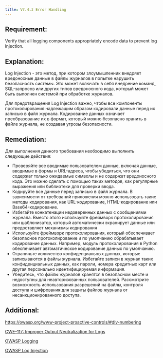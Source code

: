 ```yaml
---
title: V7.4.3 Error Handling
---
```




## Requirement:

Verify that all logging components appropriately encode data to prevent log injection.

## Explanation:

Log Injection - это метод, при котором злоумышленник внедряет вредоносные данные в файлы журналов в попытке нарушить безопасность системы. Это может включать в себя внедрение команд, SQL-запросов или других типов вредоносного кода, который может быть выполнен системой при обработке журналов.

Для предотвращения Log Injection важно, чтобы все компоненты протоколирования надлежащим образом кодировали данные перед их записью в файл журнала. Кодирование данных означает преобразование их в формат, который можно безопасно хранить в файле журнала, не создавая угрозы безопасности.

## Remediation:

Для выполнения данного требования необходимо выполнить следующие действия:

- Проверяйте все вводимые пользователем данные, включая данные, вводимые в формы и URL-адреса, чтобы убедиться, что они содержат только ожидаемые символы и не содержат вредоносного кода. Это можно сделать с помощью таких методов, как регулярные выражения или библиотеки для проверки ввода.
- Кодируйте все данные перед записью в файл журнала. В зависимости от требований приложения можно использовать такие методы кодирования, как URL-кодирование, HTML-кодирование или Base64-кодирование.
- Избегайте конкатенации недоверенных данных с сообщениями журнала. Вместо этого используйте фреймворк протоколирования или шаблонизатор, который автоматически экранирует данные или предоставляет механизмы кодирования
- Используйте фреймворк протоколирования, который обеспечивает безопасное протоколирование и по умолчанию обрабатывает кодирование данных. Например, модуль протоколирования в Python обеспечивает автоматическое кодирование данных по умолчанию.
- Ограничьте количество конфиденциальных данных, которые записываются в файлы журнала. Избегайте записи в журнал таких конфиденциальных данных, как пароли, номера кредитных карт или другая персонально идентифицируемая информация.
- Убедитесь, что файлы журналов хранятся в безопасном месте и недоступны для неавторизованных пользователей. Рассмотрите возможность использования разрешений на файлы, контроля доступа и шифрования для защиты файлов журнала от несанкционированного доступа.





## Additional:

https://owasp.org/www-project-proactive-controls/#div-numbering

[CWE-117: Improper Output Neutralization for Logs](https://cwe.mitre.org/data/definitions/117.html)

[OWASP Logging](https://cheatsheetseries.owasp.org/cheatsheets/Logging_Cheat_Sheet.html)

[OWASP Log Injection ](https://owasp.org/www-community/attacks/Log_Injection)




